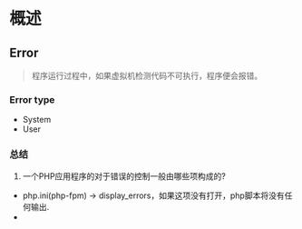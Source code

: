 # 概述

## Error    
> 程序运行过程中，如果虚拟机检测代码不可执行，程序便会报错。

### Error type
- System 
- User

### 总结
1. 一个PHP应用程序的对于错误的控制一般由哪些项构成的?
- php.ini(php-fpm) -> display_errors，如果这项没有打开，php脚本将没有任何输出.
- 

